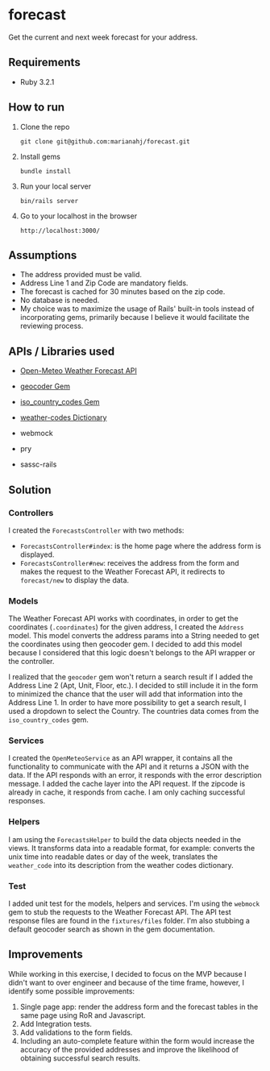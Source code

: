 # forecast

Get the current and next week forecast for your address.
## Requirements
- Ruby 3.2.1

## How to run
1. Clone the repo
   ```
   git clone git@github.com:marianahj/forecast.git
   ```
2. Install gems
   ```
   bundle install
   ```
3. Run your local server
    ```
    bin/rails server
    ```
4. Go to your localhost in the browser
   ```
   http://localhost:3000/
   ```

## Assumptions

- The address provided must be valid.
- Address Line 1 and Zip Code are mandatory fields.
- The forecast is cached for 30 minutes based on the zip code.
- No database is needed.
- My choice was to maximize the usage of Rails' built-in tools instead of incorporating gems, primarily because 
I believe it would facilitate the reviewing process. 


## APIs / Libraries used

- [Open-Meteo Weather Forecast API](https://open-meteo.com/en/docs) 
- [geocoder Gem](https://github.com/alexreisner/geocoder)
- [iso_country_codes Gem](https://github.com/alexrabarts/iso_country_codes)
- [weather-codes Dictionary](https://github.com/MeteoGroup/weather-api/blob/master/FORECAST-WEATHER-API-WeatherCode.md)


- webmock
- pry
- sassc-rails

## Solution

### Controllers
I created the `ForecastsController` with two methods:
- `ForecastsController#index`: is the home page where the address form is displayed.
- `ForecastsController#new`: receives the address from the form and makes the request to
the Weather Forecast API, it redirects to `forecast/new` to display the data.

### Models
The Weather Forecast API works with coordinates, in order to get the coordinates (`.coordinates`) for the  given address, I created
the `Address` model. This model converts the address params into a String needed to get the coordinates using then geocoder gem.
I decided to add this model because I considered that this logic doesn't belongs to the API wrapper or the controller.

I realized that the `geocoder` gem won't return a search result if I added the Address Line 2 (Apt, Unit, Floor, etc.). 
I decided to still include it in the form to minimized the chance that the user will add that information into the Address Line 1. In
order to have more possibility to get a search result, I used a dropdown to select the Country. The countries data
comes from the `iso_country_codes` gem.

### Services
I created the `OpenMeteoService` as an API wrapper, it contains all the functionality to communicate with the API
and it returns a JSON with the data. If the API responds with an error, it responds with the error description message.
I added the cache layer into the API request. If the zipcode is already in cache, it responds from cache. I am only caching
successful responses. 

### Helpers
I am using the `ForecastsHelper` to build the data objects needed in the views. It transforms data into a readable format, for example:
converts the unix time into readable dates or day of the week, translates the `weather_code` into its description from the weather codes dictionary. 

### Test
I added unit test for the models, helpers and services. I'm using the `webmock` gem to stub the requests to the 
Weather Forecast API. The API test response files are found in the `fixtures/files` folder. I'm also stubbing a default 
geocoder search as shown in the gem documentation. 

## Improvements
While working in this exercise, I decided to focus on the MVP because I didn't want to over engineer 
and because of the time frame, however, I identify some possible improvements:
1. Single page app: render the address form and the forecast tables in the same page using RoR and Javascript.
2. Add Integration tests.
3. Add validations to the form fields.
4. Including an auto-complete feature within the form would increase the accuracy of the provided addresses and improve the likelihood of obtaining successful search results. 






